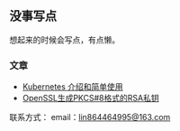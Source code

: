 ## 没事写点

想起来的时候会写点，有点懒。

### 文章

- [Kubernetes 介绍和简单使用](https://linlorry.github.io/K8sIntroduction)
- [OpenSSL生成PKCS#8格式的RSA私钥](https://linlorry.github.io/C++/OpenSSL/PKCS8)

联系方式：
email：lin864464995@163.com

